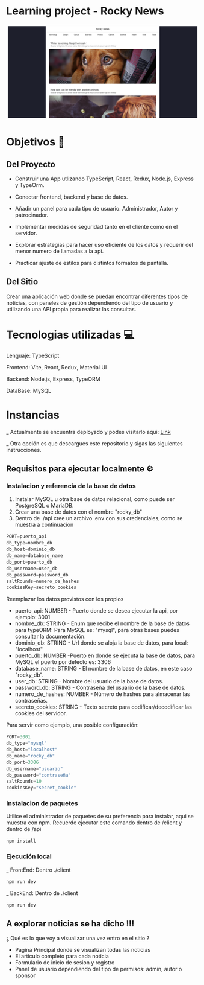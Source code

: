 # Learning project - Rocky News


<!-- ![Rocky News - Home](./sample.png) -->

<!-- <img src="./sample.png" alt="Rocky News - Home" style="width: 800px; border: 2px solid white; padding: 2px;"/> -->

<img src="./sample.png" alt="Rocky News - Home" style="border: 2px solid white; padding: 2px;"/>

# Objetivos 🎯

## Del Proyecto

- Construir una App utlizando TypeScript, React, Redux, Node.js, Express y TypeOrm.

- Conectar frontend, backend y base de datos.

- Añadir un panel para cada tipo de usuario: Administrador, Autor y patrocinador.

- Implementar medidas de seguridad tanto en el cliente como en el servidor.

- Explorar estrategias para hacer uso eficiente de los datos y requerir del menor numero de llamadas a la api.

- Practicar ajuste de estilos para distintos formatos de pantalla.

## Del Sitio

Crear una aplicación web donde se puedan encontrar diferentes tipos de noticias, con paneles de gestión dependiendo del tipo de usuario y utilizando una API propia para realizar las consultas.


# Tecnologias utilizadas 💻

Lenguaje: TypeScript  

Frontend: Vite, React, Redux, Material UI  

Backend: Node.js, Express, TypeORM  

DataBase: MySQL

# Instancias

_ Actualmente se encuentra deployado y podes visitarlo aqui:
<a href="" target="_blank">Link</a>

_ Otra opción es que descargues este repositorio y sigas las  siguientes instrucciones.


## Requisitos para ejecutar localmente ⚙

### Instalacion y referencia de la base de datos

1. Instalar MySQL u otra base de datos relacional, como puede ser PostgreSQL o MariaDB.
2. Crear una base de datos con el nombre "rocky_db"
3. Dentro de ./api cree un archivo .env con sus credenciales, como se muestra a continuacion

```Javascript
PORT=puerto_api
db_type=nombre_db
db_host=dominio_db
db_name=database_name
db_port=puerto_db
db_username=user_db
db_password=password_db
saltRounds=numero_de_hashes
cookiesKey=secreto_cookies
```

Reemplazar los datos provistos con los propios
- puerto_api: NUMBER - Puerto donde se desea ejecutar la api, por ejemplo: 3001
- nombre_db: STRING - Enum que recibe el nombre de la base de datos para typeORM: Para MySQL es: "mysql", para otras bases puedes consultar la documentación.
- dominio_db: STRING - Url donde se aloja la base de datos, para local: "localhost"
- puerto_db: NUMBER -Puerto en donde se ejecuta la base de datos, para MySQL el puerto por defecto es: 3306
- database_name: STRING - El nombre de la base de datos, en este caso "rocky_db".
- user_db: STRING - Nombre del usuario de la base de datos.
- password_db: STRING - Contraseña del usuario de la base de datos.
- numero_de_hashes: NUMBER - Número de hashes para almacenar las contraseñas.
- secreto_cookies: STRING - Texto secreto para codificar/decodificar las cookies del servidor.

Para servir como ejemplo, una posible configuración:
```Javascript
PORT=3001
db_type="mysql"
db_host="localhost"
db_name="rocky_db"
db_port=3306
db_username="usuario"
db_password="contraseña"
saltRounds=10
cookiesKey="secret_cookie"
```

### Instalacion de paquetes

Utilice el administrador de paquetes de su preferencia para instalar, aqui se muestra con npm. Recuerde ejecutar este comando dentro de /client y dentro de /api

```Javascript
npm install
```

### Ejecución local
_ FrontEnd: Dentro ./client

```Javascript
npm run dev
```

_ BackEnd: Dentro de ./client

```Javascript
npm run dev
```

## A explorar noticias se ha dicho !!!

¿ Qué es lo que voy a visualizar una vez entro en el sitio ?

- Pagina Principal donde se visualizan todas las noticias
- El articulo completo para cada noticia
- Formulario de inicio de sesion y registro
- Panel de usuario dependiendo del tipo de permisos: admin, autor o sponsor
